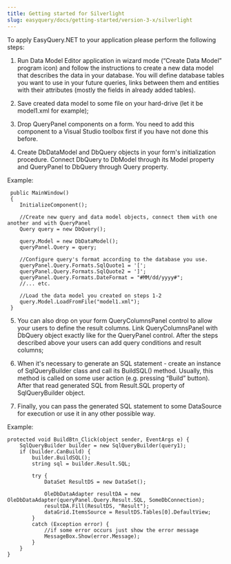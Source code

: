 ```yaml
---
title: Getting started for Silverlight
slug: easyquery/docs/getting-started/version-3-x/silverlight
---
```



To apply EasyQuery.NET to your application please perform the following steps:

1. Run Data Model Editor application in wizard mode (“Create Data Model” program icon) and follow the instructions to create a new data model that describes the data in your database. You will define database tables you want to use in your future queries, links between them and entities with their attributes (mostly the fields in already added tables).

2. Save created data model to some file on your hard-drive (let it be model1.xml for example);

3. Drop QueryPanel components on a form. You need to add this component to a Visual Studio toolbox first if you have not done this before.

4. Create DbDataModel and DbQuery objects in your form's initialization procedure. Connect DbQuery to DbModel through its Model property and QueryPanel to DbQuery through Query property.

Example: 

```
 public MainWindow()   
 {   
    InitializeComponent();   
 
    //Create new query and data model objects, connect them with one another and with QueryPanel  
    Query query = new DbQuery();      
 
    query.Model = new DbDataModel();   
    queryPanel.Query = query;  
 
    //Configure query's format according to the database you use.  
    queryPanel.Query.Formats.SqlQuote1 = '[';  
    queryPanel.Query.Formats.SqlQuote2 = ']';  
    queryPanel.Query.Formats.DateFormat = "#MM/dd/yyyy#";  
    //... etc.  
 
    //Load the data model you created on steps 1-2  
    query.Model.LoadFromFile("model1.xml");   
 }   
```
5. You can also drop on your form QueryColumnsPanel control to allow your users to define the result columns. Link QueryColumnsPanel with DbQuery object exactly like for the QueryPanel control.
After the steps described above your users can add query conditions and result columns;

6. When it's necessary to generate an SQL statement - create an instance of SqlQueryBuilder class and call its BuildSQL() method. Usually, this method is called on some user action (e.g. pressing “Build” button). After that read generated SQL from Result.SQL property of SqlQueryBuilder object.

7. Finally, you can pass the generated SQL statement to some DataSource for execution or use it in any other possible way.

Example: 

```
protected void BuildBtn_Click(object sender, EventArgs e) { 
    SqlQueryBuilder builder = new SqlQueryBuilder(query1);
    if (builder.CanBuild) {
        builder.BuildSQL();
        string sql = builder.Result.SQL;
 
        try {
            DataSet ResultDS = new DataSet(); 
 
            OleDbDataAdapter resultDA = new OleDbDataAdapter(queryPanel.Query.Result.SQL, SomeDbConnection); 
            resultDA.Fill(ResultDS, "Result"); 
            dataGrid.ItemsSource = ResultDS.Tables[0].DefaultView; 
        }  
        catch (Exception error) { 
            //if some error occurs just show the error message  
            MessageBox.Show(error.Message);       
        } 
    }
} 
```